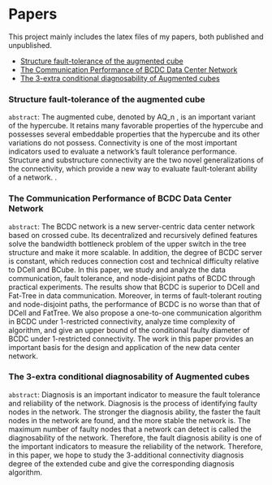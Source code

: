 # Papers

This project mainly includes the latex files of my papers, both published and unpublished.

- [Structure fault-tolerance of the augmented cube](#structure-fault-tolerance-of-the-augmented-cube)
- [The Communication Performance of BCDC Data Center Network](#the-communication-performance-of-bcdc-data-center-network)
- [The 3-extra conditional diagnosability of Augmented cubes](#the-3-extra-conditional-diagnosability-of-augmented-cubes)



### Structure fault-tolerance of the augmented cube


`abstract`:  The augmented cube, denoted by AQ_n , is an important variant of the hypercube. It retains many favorable properties of the hypercube and possesses several embeddable properties that the hypercube and its other variations do not possess. Connectivity is one of the most important indicators used to evaluate a network’s fault tolerance performance. Structure and substructure connectivity are the two novel generalizations of the connectivity, which provide a new way to evaluate fault-tolerant ability of a network. .

### The Communication Performance of BCDC Data Center Network

`abstract`:  The BCDC network is a new server-centric data center network based on crossed cube. Its decentralized and recursively defined features solve the bandwidth bottleneck problem of the upper switch in the tree structure and make it more scalable. In addition, the degree of BCDC server is constant, which reduces connection cost and technical difficulty relative to DCell and BCube. In this paper, we study and analyze the data communication, fault tolerance, and node-disjoint paths of BCDC through practical experiments. The results show that BCDC is superior to DCell and Fat-Tree in data communication. Moreover, in terms of fault-tolerant routing and node-disjoint paths, the performance of BCDC is no worse than that of DCell and FatTree. We also propose a one-to-one communication algorithm in BCDC under 1-restricted connectivity, analyze time complexity of algorithm, and give an upper bound of the conditional faulty diameter of BCDC under 1-restricted connectivity. The work in this paper provides an important basis for the design and application of the new data center network.

### The 3-extra conditional diagnosability of Augmented cubes

`abstract`:  Diagnosis is an important indicator to measure the fault tolerance and reliability of the network. Diagnosis is the process of identifying faulty nodes in the network. The stronger the diagnosis ability, the faster the fault nodes in the network are found, and the more stable the network is. The maximum number of faulty nodes that a network can detect is called the diagnosability of the network. Therefore, the fault diagnosis ability is one of the important indicators to measure the reliability of the network. Therefore, in this paper, we hope to study the 3-additional connectivity diagnosis degree of the extended cube and give the corresponding diagnosis algorithm.


